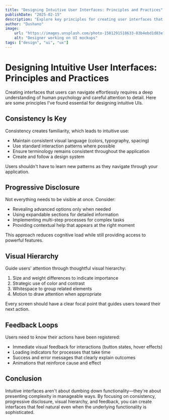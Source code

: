 ```yaml
---
title: "Designing Intuitive User Interfaces: Principles and Practices"
publishDate: "2025-02-15"
description: "Explore key principles for creating user interfaces that feel natural and intuitive while maintaining visual appeal."
author: "Dushano"
image: 
    url: "https://images.unsplash.com/photo-1581291518633-83b4ebd1d83e?q=80&w=2070"
    alt: "Designer working on UI mockups"
tags: ["design", "ui", "ux"]
---
```


# Designing Intuitive User Interfaces: Principles and Practices

Creating interfaces that users can navigate effortlessly requires a deep understanding of human psychology and careful attention to detail. Here are some principles I've found essential for designing intuitive UIs.

## Consistency Is Key

Consistency creates familiarity, which leads to intuitive use:

- Maintain consistent visual language (colors, typography, spacing)
- Use standard interaction patterns where possible
- Ensure terminology remains consistent throughout the application
- Create and follow a design system

Users shouldn't have to learn new patterns as they navigate through your application.

## Progressive Disclosure

Not everything needs to be visible at once. Consider:

- Revealing advanced options only when needed
- Using expandable sections for detailed information
- Implementing multi-step processes for complex tasks
- Providing contextual help that appears at the right moment

This approach reduces cognitive load while still providing access to powerful features.

## Visual Hierarchy

Guide users' attention through thoughtful visual hierarchy:

1. Size and weight differences to indicate importance
2. Strategic use of color and contrast
3. Whitespace to group related elements
4. Motion to draw attention when appropriate

Every screen should have a clear focal point that guides users toward their next action.

## Feedback Loops

Users need to know their actions have been registered:

- Immediate visual feedback for interactions (button states, hover effects)
- Loading indicators for processes that take time
- Success and error messages that clearly explain outcomes
- Animations that reinforce cause and effect

## Conclusion

Intuitive interfaces aren't about dumbing down functionality—they're about presenting complexity in manageable ways. By focusing on consistency, progressive disclosure, visual hierarchy, and feedback, you can create interfaces that feel natural even when the underlying functionality is sophisticated.
